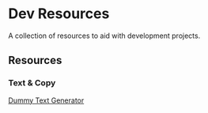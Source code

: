 # Dev Resources

A collection of resources to aid with development projects.

## Resources

### Text & Copy

[Dummy Text Generator]([https://en.wikipedia.org/wiki/Dashboard(business)](https://www.blindtextgenerator.com/lorem-ipsum)https://www.blindtextgenerator.com/lorem-ipsum) 

